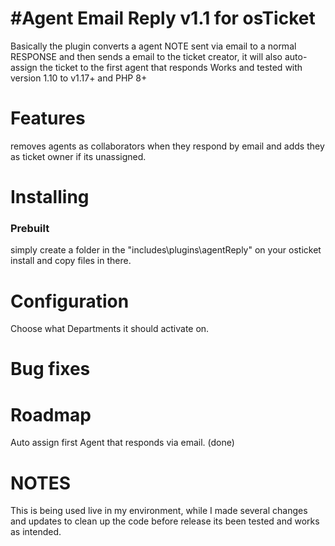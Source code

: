 #Agent Email Reply v1.1 for osTicket 
=====================================
Basically the plugin converts a agent NOTE sent via email to a normal RESPONSE and then sends a email to the ticket creator, it will also auto-assign the ticket to the first agent that responds
Works and tested with version 1.10 to v1.17+ and PHP 8+

Features
========
 removes agents as collaborators when they respond by email and adds they as ticket owner if its unassigned.
 
Installing
==========

### Prebuilt

simply create a folder in the "includes\plugins\agentReply" on your osticket install and copy files in there.

Configuration 
=============
Choose what Departments it should activate on.

Bug fixes
===========


Roadmap
==========
Auto assign first Agent that responds via email. (done)

NOTES
===========
This is being used live in my environment, while I made several changes and updates to clean up the code before release its been tested and works as intended.

